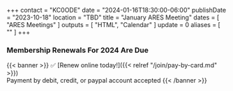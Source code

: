 +++
contact = "KC0ODE"
date = "2024-01-16T18:30:00-06:00"
publishDate = "2023-10-18"
location = "TBD"
title = "January ARES Meeting"
dates = [ "ARES Meetings" ]
outputs = [ "HTML", "Calendar" ]
update = 0
aliases = [ "" ]
+++
### Membership Renewals For 2024 Are Due

{{< banner >}}
:white_check_mark: [Renew online today!]({{< relref "/join/pay-by-card.md" >}})
<br>
Payment by debit, credit, or paypal account accepted
{{< /banner >}}
